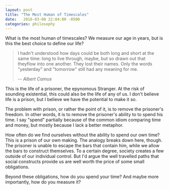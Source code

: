 ```yaml
---
layout: post
title: "The Most Human of Timescales"
date:   2016-03-08 22:04:00 -0500
categories: philosophy
---
```

What is the most human of timescales? We measure our age in years, but is this the best choice to define our life?

> I hadn't understood how days could be both long and short at the same time: long to live through, maybe, but so drawn out that theyflow into one another. They lost their names. Only the words "yesterday" and "tomorrow" still had any meaning for me.
>
> <span>-- <cite>Albert Camus</cite></span>

This is the life of a prisoner, the epynomous Stranger. At the risk of sounding existential, this could also be the life of any of us. I don't believe life is a prison, but I believe we have the potential to make it so.

The problem with prison, or rather the point of it, is to remove the prisoner's freedom. In other words, it is to remove the prisoner's ability to to spend his time. I say "spend" partially because of the common idiom comparing time and money, but mostly because I lack a better metaphor.

How often do we find ourselves without the ability to spend our own time? This is a prison of our own making. The analogy breaks down here, though. The prisoner is unable to escape the bars that contain him, while we allow the bars to construct themselves. To a certain degree, society creates a few outside of our individual control. But I'd argue the well travelled paths that social constructs provide us are well worth the price of some small obligations.

Beyond these obligations, how do you spend your time? And maybe more importantly, how do you measure it?
